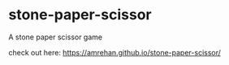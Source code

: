 # stone-paper-scissor
A stone paper scissor game 

check out here: https://amrehan.github.io/stone-paper-scissor/
